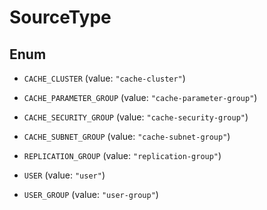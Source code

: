 

# SourceType

## Enum


* `CACHE_CLUSTER` (value: `"cache-cluster"`)

* `CACHE_PARAMETER_GROUP` (value: `"cache-parameter-group"`)

* `CACHE_SECURITY_GROUP` (value: `"cache-security-group"`)

* `CACHE_SUBNET_GROUP` (value: `"cache-subnet-group"`)

* `REPLICATION_GROUP` (value: `"replication-group"`)

* `USER` (value: `"user"`)

* `USER_GROUP` (value: `"user-group"`)




